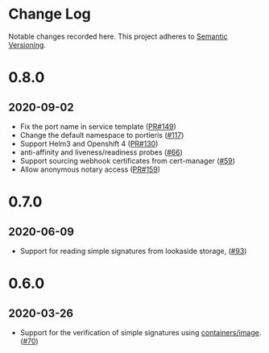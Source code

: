 # Change Log

Notable changes recorded here.
This project adheres to [Semantic Versioning](http://semver.org/).

# 0.8.0
## 2020-09-02

* Fix the port name in service template ([PR#149](https://github.com/IBM/portieris/pull/149))
* Change the default namespace to portieris ([#117](https://github.com/IBM/portieris/issues/117))
* Support Helm3 and Openshift 4 ([PR#130](https://github.com/IBM/portieris/pull/130))
* anti-affinity and liveness/readiness probes  ([#66](https://github.com/IBM/portieris/issues/66))
* Support sourcing webhook certificates from cert-manager ([#59](https://github.com/IBM/portieris/issues/59))
* Allow anonymous notary access ([PR#159](https://github.com/IBM/portieris/pull/159))

# 0.7.0
## 2020-06-09

* Support for reading simple signatures from lookaside storage, ([#93](https://github.com/IBM/portieris/issues/93))

# 0.6.0
## 2020-03-26

* Support for the verification of simple signatures using [containers/image](https://github.com/containers/image). ([#70](https://github.com/IBM/portieris/issues/70))
